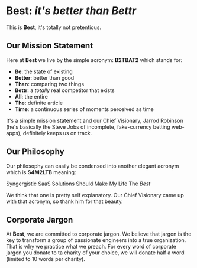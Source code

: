 **Best**: *it's better than Bettr*
==================================

This is **Best**, it's totally not pretentious.

Our Mission Statement
---------------------
Here at **Best** we live by the simple acronym: **B2TBAT2** which stands for:
- **Be**: the state of existing
- **Better**: better than good
- **Than**: comparing two things
- **Bettr**: a *totally* real competitor that exists
- **All**: the entire
- **The**: definite article
- **Time**: a continuous series of moments perceived as time

It's a simple mission statement and our Chief Visionary, Jarrod Robinson (he's basically the Steve Jobs of incomplete, fake-currency betting web-apps), definitely keeps us on track.

Our Philosophy
--------------
Our philosophy can easily be condensed into another elegant acronym which is **S4M2LTB** meaning: 

Syngergistic SaaS Solutions Should Make My Life The *Best*

We think that one is pretty self explanatory.  Our Chief Visionary came up with that acronym, so thank him for that beauty.

Corporate Jargon
----------------
At **Best**, we are committed to corporate jargon.  We believe that jargon is the key to transform a group of passionate engineers into a true organization.  That is why we practice what we preach.  For every word of corporate jargon you donate to ta charity of your choice, we will donate half a word (limited to 10 words per charity).
